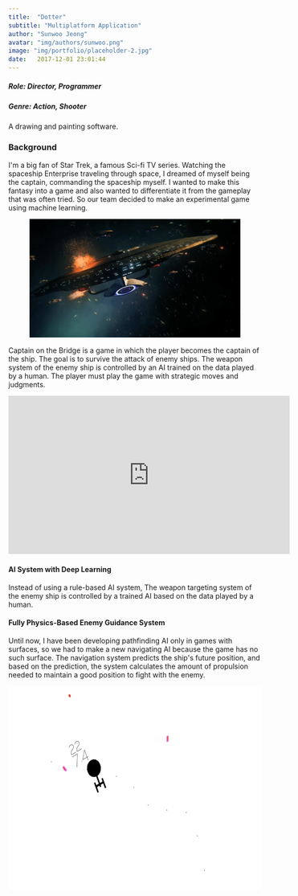 ```yaml
---
title:  "Dotter"
subtitle: "Multiplatform Application"
author: "Sunwoo Jeong"
avatar: "img/authors/sunwoo.png"
image: "img/portfolio/placeholder-2.jpg"
date:   2017-12-01 23:01:44
---
```


##### Role: Director, Programmer
##### Genre: Action, Shooter

A drawing and painting software.

### Background

I'm a big fan of Star Trek, a famous Sci-fi TV series. Watching the spaceship Enterprise traveling through space, I dreamed of myself being the captain, commanding the spaceship myself. I wanted to make this fantasy into a game and also wanted to differentiate it from the gameplay that was often tried. So our team decided to make an experimental game using machine learning.

<center> <img src="/img/star-trek-battle.jpg" width="420" height="236"/> </center>

Captain on the Bridge is a game in which the player becomes the captain of the ship. The goal is to survive the attack of enemy ships. The weapon system of the enemy ship is controlled by an AI trained on the data played by a human. The player must play the game with strategic moves and judgments.

<center>
<iframe width="560" height="315" src="https://www.youtube.com/embed/42mFtsAauqU" frameborder="0" allow="accelerometer; autoplay; encrypted-media; gyroscope; picture-in-picture" allowfullscreen></iframe>
</center>

#### AI System with Deep Learning
Instead of using a rule-based AI system, The weapon targeting system of the enemy ship is controlled by a trained AI based on the data played by a human.

#### Fully Physics-Based Enemy Guidance System
Until now, I have been developing pathfinding AI only in games with surfaces, so we had to make a new navigating AI because the game has no such surface. The navigation system predicts the ship's future position, and based on the prediction, the system calculates the amount of propulsion needed to maintain a good position to fight with the enemy.

<center> <img src="/img/portfolio/cob-title-1.jpg" width="648" height="405"/> </center>
